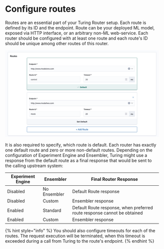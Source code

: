# Configure routes

Routes are an essential part of your Turing Router setup. Each route is defined by its ID and the endpoint. Route can be your deployed ML model, exposed via HTTP interface, or an arbitrary non-ML web-service. Each router should be configured with at least one route and each route's ID should be unique among other routes of this router.

![](../../.gitbook/assets/routes_panel.png)

It is also required to specify, which route is default. Each router has exactly one default route and zero or more non-default routes. Depending on the configuration of Experiment Engine and Ensembler, Turing might use a response from the default route as a final response that would be sent to the calling upstream system:

| Experiment Engine | Ensembler    | Final Router Response |
| ---               | ---          | ---                   |
| Disabled          | No Ensembler | Default Route response |
| Disabled          | Custom       | Ensembler response |
| Enabled           | Standard     | Default Route response, when preferred route response cannot be obtained |
| Enabled           | Custom       | Ensembler response |

{% hint style="info" %}
You should also configure timeouts for each of the routes. The request execution will be terminated, when this timeout is exceeded during a call from Turing to the route's endpoint.
{% endhint %}
